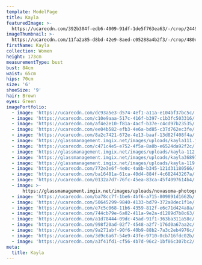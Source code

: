 ```yaml
---
template: ModelPage
title: Kayla
featuredImage: >-
  https://ucarecdn.com/392b304f-edb6-4009-91df-1de5f763ea63/-/crop/2449x1334/0,298/-/preview/
imageThumbnail: >-
  https://ucarecdn.com/11fa2a85-d8bd-42e9-8aed-c05288a4b2f3/-/crop/480x527/0,0/-/preview/
firstName: Kayla
collection: Women
height: 173cm
measurementType: bust
bust: 84cm
waist: 65cm
hips: 70cm
size: '6'
shoeSize: '9'
hair: Brown
eyes: Green
imagePortfolio:
  - image: 'https://ucarecdn.com/dc93a5e3-d574-4ef1-a11a-e104bf37bc5c/'
  - image: 'https://ucarecdn.com/c10e9aaa-517c-416f-b397-c1b3fc503316/'
  - image: 'https://ucarecdn.com/af4e2e10-f81a-4acf-b37e-c4cd97b23535/'
  - image: 'https://ucarecdn.com/ee04b582-efb3-4e6a-bd85-c37d762ec3fe/'
  - image: 'https://ucarecdn.com/8a2c7421-672e-4e13-baaf-13d82f408f4a/'
  - image: 'https://glassmanagement.imgix.net/images/uploads/kayla111.jpg'
  - image: 'https://ucarecdn.com/c471c4e5-e752-4f5a-8a0b-e6524da92f2c/'
  - image: 'https://glassmanagement.imgix.net/images/uploads/kayla-112.jpg'
  - image: 'https://glassmanagement.imgix.net/images/uploads/kayla3689711.jpg'
  - image: 'https://glassmanagement.imgix.net/images/uploads/kayla-119.jpg'
  - image: 'https://ucarecdn.com/772e3e6f-4e0c-4a8b-b345-121d31180566/'
  - image: 'https://ucarecdn.com/ba16481a-61ca-40d4-884f-4c682443267a/'
  - image: 'https://ucarecdn.com/0132a7d7-76fc-45ea-83ca-45f4097614b4/'
  - image: >-
      https://glassmanagement.imgix.net/images/uploads/novasoma-photography-13.jpg
  - image: 'https://ucarecdn.com/ba78cc7f-1be6-4bf6-a715-809891d1662b/'
  - image: 'https://ucarecdn.com/50645299-9840-4133-bd79-372a8dec1f1e/'
  - image: 'https://ucarecdn.com/e7c5c068-11b6-4359-812f-e6c71d424a8a/'
  - image: 'https://ucarecdn.com/744cb79e-6a02-411a-9e2a-d1289d7b8c63/'
  - image: 'https://ucarecdn.com/a1d78444-09dc-45ad-91f1-363ba311a58c/'
  - image: 'https://ucarecdn.com/998f20ad-02f7-4548-a2f7-176d0a67aa2c/'
  - image: 'https://ucarecdn.com/9a271abf-90f6-40b9-88b2-7a3c2eb4976c/'
  - image: 'https://ucarecdn.com/3d9c6a67-54e9-43fe-9710-0cb716fdc02b/'
  - image: 'https://ucarecdn.com/a3f41fd1-cf56-4b7d-96c2-1bf86c307bc2/'
meta:
  title: Kayla
---
```


